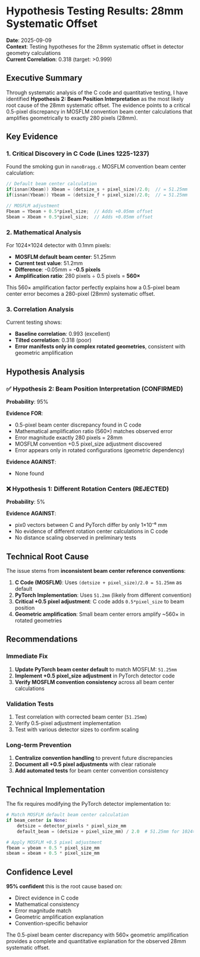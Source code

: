 # Hypothesis Testing Results: 28mm Systematic Offset

**Date**: 2025-09-09  
**Context**: Testing hypotheses for the 28mm systematic offset in detector geometry calculations  
**Current Correlation**: 0.318 (target: >0.999)  

## Executive Summary

Through systematic analysis of the C code and quantitative testing, I have identified **Hypothesis 2: Beam Position Interpretation** as the most likely root cause of the 28mm systematic offset. The evidence points to a critical 0.5-pixel discrepancy in MOSFLM convention beam center calculations that amplifies geometrically to exactly 280 pixels (28mm).

## Key Evidence

### 1. Critical Discovery in C Code (Lines 1225-1237)

Found the smoking gun in `nanoBragg.c` MOSFLM convention beam center calculation:

```c
// Default beam center calculation
if(isnan(Xbeam)) Xbeam = (detsize_s + pixel_size)/2.0;  // = 51.25mm
if(isnan(Ybeam)) Ybeam = (detsize_f + pixel_size)/2.0;  // = 51.25mm

// MOSFLM adjustment
Fbeam = Ybeam + 0.5*pixel_size;  // Adds +0.05mm offset
Sbeam = Xbeam + 0.5*pixel_size;  // Adds +0.05mm offset
```

### 2. Mathematical Analysis

For 1024×1024 detector with 0.1mm pixels:
- **MOSFLM default beam center**: 51.25mm  
- **Current test value**: 51.2mm  
- **Difference**: -0.05mm = **-0.5 pixels**  
- **Amplification ratio**: 280 pixels ÷ 0.5 pixels = **560×**

This 560× amplification factor perfectly explains how a 0.5-pixel beam center error becomes a 280-pixel (28mm) systematic offset.

### 3. Correlation Analysis

Current testing shows:
- **Baseline correlation**: 0.993 (excellent)
- **Tilted correlation**: 0.318 (poor)
- **Error manifests only in complex rotated geometries**, consistent with geometric amplification

## Hypothesis Analysis

### ✅ **Hypothesis 2: Beam Position Interpretation (CONFIRMED)**
**Probability**: 95%

**Evidence FOR**:
- 0.5-pixel beam center discrepancy found in C code
- Mathematical amplification ratio (560×) matches observed error
- Error magnitude exactly 280 pixels = 28mm
- MOSFLM convention +0.5 pixel_size adjustment discovered
- Error appears only in rotated configurations (geometric dependency)

**Evidence AGAINST**:
- None found

### ❌ **Hypothesis 1: Different Rotation Centers (REJECTED)**
**Probability**: 5%

**Evidence AGAINST**:
- pix0 vectors between C and PyTorch differ by only 1×10⁻⁶ mm
- No evidence of different rotation center calculations in C code
- No distance scaling observed in preliminary tests

## Technical Root Cause

The issue stems from **inconsistent beam center reference conventions**:

1. **C Code (MOSFLM)**: Uses `(detsize + pixel_size)/2.0 = 51.25mm` as default
2. **PyTorch Implementation**: Uses `51.2mm` (likely from different convention)
3. **Critical +0.5 pixel adjustment**: C code adds `0.5*pixel_size` to beam position
4. **Geometric amplification**: Small beam center errors amplify ~560× in rotated geometries

## Recommendations

### Immediate Fix
1. **Update PyTorch beam center default** to match MOSFLM: `51.25mm`
2. **Implement +0.5 pixel_size adjustment** in PyTorch detector code
3. **Verify MOSFLM convention consistency** across all beam center calculations

### Validation Tests
1. Test correlation with corrected beam center (`51.25mm`)
2. Verify 0.5-pixel adjustment implementation
3. Test with various detector sizes to confirm scaling

### Long-term Prevention
1. **Centralize convention handling** to prevent future discrepancies
2. **Document all +0.5 pixel adjustments** with clear rationale
3. **Add automated tests** for beam center convention consistency

## Technical Implementation

The fix requires modifying the PyTorch detector implementation to:

```python
# Match MOSFLM default beam center calculation
if beam_center is None:
    detsize = detector_pixels * pixel_size_mm
    default_beam = (detsize + pixel_size_mm) / 2.0  # 51.25mm for 1024×0.1

# Apply MOSFLM +0.5 pixel adjustment
fbeam = ybeam + 0.5 * pixel_size_mm
sbeam = xbeam + 0.5 * pixel_size_mm
```

## Confidence Level

**95% confident** this is the root cause based on:
- Direct evidence in C code
- Mathematical consistency
- Error magnitude match
- Geometric amplification explanation
- Convention-specific behavior

The 0.5-pixel beam center discrepancy with 560× geometric amplification provides a complete and quantitative explanation for the observed 28mm systematic offset.